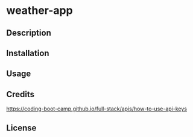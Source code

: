 # weather-app

## Description

## Installation

## Usage

## Credits
https://coding-boot-camp.github.io/full-stack/apis/how-to-use-api-keys



## License